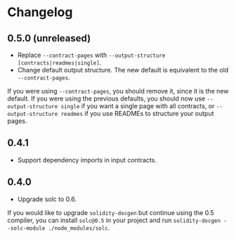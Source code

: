 # Changelog

## 0.5.0 (unreleased)

- Replace `--contract-pages` with `--output-structure [contracts|readmes|single]`.
- Change default output structure. The new default is equivalent to the old `--contract-pages`.

If you were using `--contract-pages`, you should remove it, since it is the new
default. If you were using the previous defaults, you should now use
`--output-structure single` if you want a single page with all contracts, or
`--output-structure readmes` if you use READMEs to structure your output pages.

## 0.4.1

- Support dependency imports in input contracts.

## 0.4.0

- Upgrade solc to 0.6.

If you would like to upgrade `solidity-docgen` but continue using the 0.5
compiler, you can install `solc@0.5` in your project and run `solidity-docgen
--solc-module ./node_modules/solc`.
